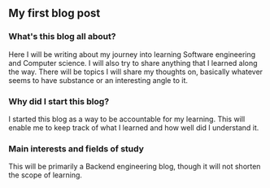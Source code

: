 ## My first blog post

### What's this blog all about?

Here I will be writing about my journey into learning Software engineering and Computer science. I will also try to share anything that I learned along the way.
There will be topics I will share my thoughts on, basically whatever seems to have substance or an interesting angle to it.

### Why did I start this blog?

I started this blog as a way to be accountable for my learning. This will enable me to keep track of what I learned and how well did I understand it.

### Main interests and fields of study

This will be primarily a Backend engineering blog, though it will not shorten the scope of learning.